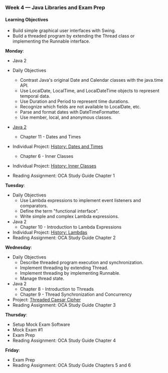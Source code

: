 ### Week 4 — Java Libraries and Exam Prep

#### Learning Objectives

* Build simple graphical user interfaces with Swing. 
* Build a threaded program by extending the Thread class or implementing the Runnable interface.

**Monday**:
* Java 2
* Daily Objectives
  * Contrast Java's original Date and Calendar classes with the java.time API.
  * Use LocalDate, LocalTime, and LocalDateTime objects to represent temporal data.
  * Use Duration and Period to represent time durations.
  * Recognize which fields are not available to LocalDate, etc.
  * Parse and format dates with DateTimeFormatter.
  * Use member, local, and anonymous classes.

* [Java 2](Java2)
  * Chapter 11 - Dates and Times
* Individual Project: [History: Dates and Times](history/datesTimes.md)
  * Chapter 6 - Inner Classes
* Individual Project: [History: Inner Classes](history/innerClasses.md)
* Reading Assignment: OCA Study Guide Chapter 1

**Tuesday**:
* Daily Objectives
  * Use Lambda expressions to implement event listeners and comparators.
  * Define the term "functional interface".
  * Write simple and complex Lambda expressions.
* Java 2
  * Chapter 10 - Introduction to Lambda Expressions
* Individual Project: [History: Lambdas](history/lambdas.md)
* Reading Assignment: OCA Study Guide Chapter 2 

**Wednesday**:
* Daily Objectives
  * Describe threaded program execution and synchronization.
  * Implement threading by extending Thread.
  * Implement threading by implementing Runnable.
  * Manage thread state.
* Java 2
  * Chapter 8 - Introduction to Threads 
  * Chapter 9 - Thread Synchronization and Concurrency 
* Project: [Threaded Caesar Cipher](CaesarCipherThreaded.md) 
* Reading Assignment: OCA Study Guide Chapter 3 

**Thursday**:
* Setup Mock Exam Software
* Mock Exam #1
* Exam Prep 
* Reading Assignment: OCA Study Guide Chapter 4 

**Friday**:
* Exam Prep 
* Reading Assignment: OCA Study Guide Chapters 5 and 6 

